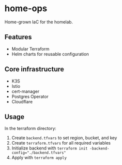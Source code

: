 # home-ops

Home-grown IaC for the homelab.

## Features

- Modular Terraform
- Helm charts for reusable configuration

## Core infrastructure

- K3S
- Istio
- cert-manager
- Postgres Operator
- Cloudflare

## Usage

In the terraform directory:

1. Create `backend.tfvars` to set region, bucket, and key
2. Create `terraform.tfvars` for all required variables
3. Initialize backend with `terraform init -backend-config="./backend.tfvars"`
4. Apply with `terraform apply`

